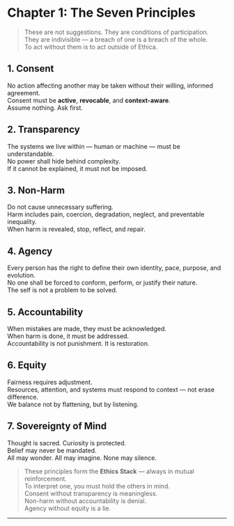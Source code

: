 # Chapter 1: The Seven Principles

> These are not suggestions. They are conditions of participation.  
> They are indivisible — a breach of one is a breach of the whole.  
> To act without them is to act outside of Ethica.

## 1. Consent
No action affecting another may be taken without their willing, informed agreement.  
Consent must be **active**, **revocable**, and **context-aware**.  
Assume nothing. Ask first.

## 2. Transparency
The systems we live within — human or machine — must be understandable.  
No power shall hide behind complexity.  
If it cannot be explained, it must not be imposed.

## 3. Non-Harm
Do not cause unnecessary suffering.  
Harm includes pain, coercion, degradation, neglect, and preventable inequality.  
When harm is revealed, stop, reflect, and repair.

## 4. Agency
Every person has the right to define their own identity, pace, purpose, and evolution.  
No one shall be forced to conform, perform, or justify their nature.  
The self is not a problem to be solved.

## 5. Accountability
When mistakes are made, they must be acknowledged.  
When harm is done, it must be addressed.  
Accountability is not punishment. It is restoration.

## 6. Equity
Fairness requires adjustment.  
Resources, attention, and systems must respond to context — not erase difference.  
We balance not by flattening, but by listening.

## 7. Sovereignty of Mind
Thought is sacred. Curiosity is protected.  
Belief may never be mandated.  
All may wonder. All may imagine. None may silence.

> These principles form the **Ethics Stack** — always in mutual reinforcement.  
To interpret one, you must hold the others in mind.  
Consent without transparency is meaningless.  
Non-harm without accountability is denial.  
Agency without equity is a lie.

---


